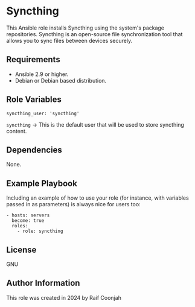 Syncthing
=========

This Ansible role installs Syncthing using the system's package repositories. Syncthing is an open-source file synchronization tool that allows you to sync files between devices securely.

Requirements
------------

- Ansible 2.9 or higher. 
- Debian or Debian based distribution.

Role Variables
--------------

```shell
syncthing_user: 'syncthing'
```

`syncthing` -> This is the default user that will be used to store syncthing content. 

Dependencies
------------

None.

Example Playbook
----------------

Including an example of how to use your role (for instance, with variables passed in as parameters) is always nice for users too:

```shell
- hosts: servers
  become: true
  roles:
    - role: syncthing
```

License
-------

GNU

Author Information
------------------

This role was created in 2024 by Raif Coonjah